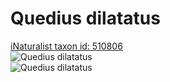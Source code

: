 
Quedius dilatatus
=================
  
[iNaturalist taxon id: 510806](https://www.inaturalist.org/taxa/510806)  
![Quedius dilatatus](https://inaturalist-open-data.s3.amazonaws.com/photos/45109392/medium.jpg)  
![Quedius dilatatus](https://inaturalist-open-data.s3.amazonaws.com/photos/45109396/medium.jpg)